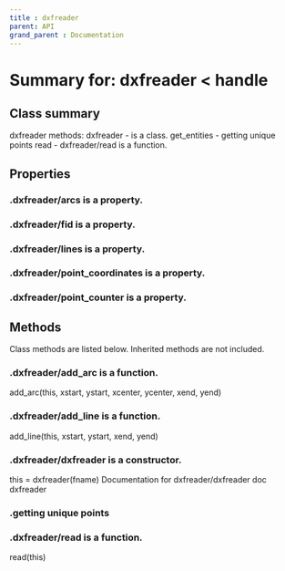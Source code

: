 ```yaml
---
title : dxfreader
parent: API
grand_parent : Documentation
---
```

# Summary for: **dxfreader**  < handle

## Class summary

dxfreader methods:
dxfreader - is a class.
get_entities - getting unique points
read - dxfreader/read is a function.

## Properties

### .dxfreader/**arcs** is a property.

### .dxfreader/**fid** is a property.

### .dxfreader/**lines** is a property.

### .dxfreader/**point_coordinates** is a property.

### .dxfreader/**point_counter** is a property.


## Methods

Class methods are listed below. Inherited methods are not included.

### .dxfreader/**add_arc** is a function.
add_arc(this, xstart, ystart, xcenter, ycenter, xend, yend)

### .dxfreader/**add_line** is a function.
add_line(this, xstart, ystart, xend, yend)

### .**dxfreader**/dxfreader is a constructor.
this = dxfreader(fname)
Documentation for dxfreader/dxfreader
doc dxfreader

### .getting unique points

### .dxf**read**er/read is a function.
read(this)


